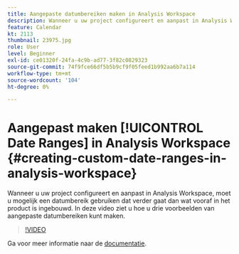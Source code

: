 ```yaml
---
title: Aangepaste datumbereiken maken in Analysis Workspace
description: Wanneer u uw project configureert en aanpast in Analysis Workspace, moet u mogelijk een datumbereik gebruiken dat verder gaat dan wat vooraf in het product is ingebouwd. In deze video ziet u hoe u drie voorbeelden van aangepaste datumbereiken kunt maken.
feature: Calendar
kt: 2113
thumbnail: 23975.jpg
role: User
level: Beginner
exl-id: ce01320f-24fa-4c9b-ad77-3f82c0829323
source-git-commit: 74f9fce66df5b5b9cf9f05feed1b992aa6b7a114
workflow-type: tm+mt
source-wordcount: '104'
ht-degree: 0%

---
```


# Aangepast maken [!UICONTROL Date Ranges] in Analysis Workspace {#creating-custom-date-ranges-in-analysis-workspace}

Wanneer u uw project configureert en aanpast in Analysis Workspace, moet u mogelijk een datumbereik gebruiken dat verder gaat dan wat vooraf in het product is ingebouwd. In deze video ziet u hoe u drie voorbeelden van aangepaste datumbereiken kunt maken.

>[!VIDEO](https://video.tv.adobe.com/v/23975/?quality=12&learn=on)

Ga voor meer informatie naar de [documentatie](https://experienceleague.adobe.com/docs/analytics/analyze/analysis-workspace/components/calendar-date-ranges/custom-date-ranges.html?lang=en).

